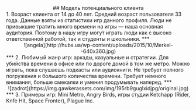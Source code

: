 <center>## Модель потенциального клиента</center>
1. Возраст клиента от 14 до 40 лет. Средний возраст пользователя 33 года. Данные взяты из статистики игр данного профиля. Люди не привыкшие тратить много времени на игры — наша основная аудитория. Поэтому в нашу игру могут играть люди как с высоко ответственной работой, так и студенты и школьники.
***
<center>![angela](http://hubs.ua/wp-content/uploads/2015/10/Merkel--640x360.jpg)</center>
***
2. Любимый жанр игр: аркады, казуальные и стратегии.  Для убийства времени в офисе или по дороге домой в том же метро. Можно играть, пока слушаешь подкасты или аудиокниги. Не требует полного погружения и большого количества времени. Требует немного внимания, больше смекалки и умения продумывать наперед.
***
<center>![zadrot](https://img.gawkerassets.com/img/195rb9guglxidjpg/original.jpg)</center>
***
3. Примеры игр: Mini Metro, Angry Birds, игры студии Ketchapp (Rider, Knfe Hit, Space Fronter), Plague Inc.
